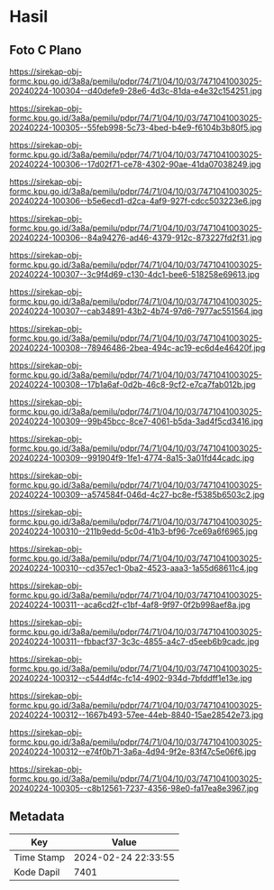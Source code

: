 # Hasil

## Foto C Plano

https://sirekap-obj-formc.kpu.go.id/3a8a/pemilu/pdpr/74/71/04/10/03/7471041003025-20240224-100304--d40defe9-28e6-4d3c-81da-e4e32c154251.jpg

https://sirekap-obj-formc.kpu.go.id/3a8a/pemilu/pdpr/74/71/04/10/03/7471041003025-20240224-100305--55feb998-5c73-4bed-b4e9-f6104b3b80f5.jpg

https://sirekap-obj-formc.kpu.go.id/3a8a/pemilu/pdpr/74/71/04/10/03/7471041003025-20240224-100306--17d02f71-ce78-4302-90ae-41da07038249.jpg

https://sirekap-obj-formc.kpu.go.id/3a8a/pemilu/pdpr/74/71/04/10/03/7471041003025-20240224-100306--b5e6ecd1-d2ca-4af9-927f-cdcc503223e6.jpg

https://sirekap-obj-formc.kpu.go.id/3a8a/pemilu/pdpr/74/71/04/10/03/7471041003025-20240224-100306--84a94276-ad46-4379-912c-873227fd2f31.jpg

https://sirekap-obj-formc.kpu.go.id/3a8a/pemilu/pdpr/74/71/04/10/03/7471041003025-20240224-100307--3c9f4d69-c130-4dc1-bee6-518258e69613.jpg

https://sirekap-obj-formc.kpu.go.id/3a8a/pemilu/pdpr/74/71/04/10/03/7471041003025-20240224-100307--cab34891-43b2-4b74-97d6-7977ac551564.jpg

https://sirekap-obj-formc.kpu.go.id/3a8a/pemilu/pdpr/74/71/04/10/03/7471041003025-20240224-100308--78946486-2bea-494c-ac19-ec6d4e46420f.jpg

https://sirekap-obj-formc.kpu.go.id/3a8a/pemilu/pdpr/74/71/04/10/03/7471041003025-20240224-100308--17b1a6af-0d2b-46c8-9cf2-e7ca7fab012b.jpg

https://sirekap-obj-formc.kpu.go.id/3a8a/pemilu/pdpr/74/71/04/10/03/7471041003025-20240224-100309--99b45bcc-8ce7-4061-b5da-3ad4f5cd3416.jpg

https://sirekap-obj-formc.kpu.go.id/3a8a/pemilu/pdpr/74/71/04/10/03/7471041003025-20240224-100309--991904f9-1fe1-4774-8a15-3a01fd44cadc.jpg

https://sirekap-obj-formc.kpu.go.id/3a8a/pemilu/pdpr/74/71/04/10/03/7471041003025-20240224-100309--a574584f-046d-4c27-bc8e-f5385b6503c2.jpg

https://sirekap-obj-formc.kpu.go.id/3a8a/pemilu/pdpr/74/71/04/10/03/7471041003025-20240224-100310--211b9edd-5c0d-41b3-bf96-7ce69a6f6965.jpg

https://sirekap-obj-formc.kpu.go.id/3a8a/pemilu/pdpr/74/71/04/10/03/7471041003025-20240224-100310--cd357ec1-0ba2-4523-aaa3-1a55d68611c4.jpg

https://sirekap-obj-formc.kpu.go.id/3a8a/pemilu/pdpr/74/71/04/10/03/7471041003025-20240224-100311--aca6cd2f-c1bf-4af8-9f97-0f2b998aef8a.jpg

https://sirekap-obj-formc.kpu.go.id/3a8a/pemilu/pdpr/74/71/04/10/03/7471041003025-20240224-100311--fbbacf37-3c3c-4855-a4c7-d5eeb6b9cadc.jpg

https://sirekap-obj-formc.kpu.go.id/3a8a/pemilu/pdpr/74/71/04/10/03/7471041003025-20240224-100312--c544df4c-fc14-4902-934d-7bfddff1e13e.jpg

https://sirekap-obj-formc.kpu.go.id/3a8a/pemilu/pdpr/74/71/04/10/03/7471041003025-20240224-100312--1667b493-57ee-44eb-8840-15ae28542e73.jpg

https://sirekap-obj-formc.kpu.go.id/3a8a/pemilu/pdpr/74/71/04/10/03/7471041003025-20240224-100312--e74f0b71-3a6a-4d94-9f2e-83f47c5e06f6.jpg

https://sirekap-obj-formc.kpu.go.id/3a8a/pemilu/pdpr/74/71/04/10/03/7471041003025-20240224-100305--c8b12561-7237-4356-98e0-fa17ea8e3967.jpg


## Metadata

| Key        | Value               |
| ---------- | ------------------- |
| Time Stamp | 2024-02-24 22:33:55 |
| Kode Dapil | 7401                |



